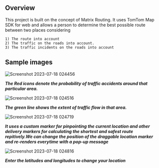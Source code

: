 ## Overview

This project is built on the concept of Matrix Routing. It uses TomTom Map SDK for web and allows a person to determine the best possible route between two places considering 

    1) The route into account 
    2) The traffic on the roads into account. 
    3) The traffic incidents on the roads into account






## Sample images

![Screenshot 2023-07-18 024456](https://github.com/Adi-070/route-planner/assets/111191321/17256256-da3b-42f7-97b0-d9cefd95f9fb)


___The Red icons denote the probability of traffic accidents around that particular area.___ 

![Screenshot 2023-07-18 024516](https://github.com/Adi-070/route-planner/assets/111191321/3a89e411-cf95-4cd4-9174-ab4ab9f04e4f)

___The green line shows the extent of traffic flow in that area.___

![Screenshot 2023-07-18 024719](https://github.com/Adi-070/route-planner/assets/111191321/03ecedf5-3e66-46cf-97e8-d515d2370aa8)

___It uses a custom marker for pinpointing the current location and other delivery markers for calculating the shortest and safest route repitively.We can change the position of the draggable location marker and re-renders everytime with a pop-up message___

![Screenshot 2023-07-18 024816](https://github.com/Adi-070/route-planner/assets/111191321/c82ca236-906a-438a-9561-8851c8bceece)

___Enter the latitudes and longitudes to change your location___



